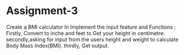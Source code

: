 # Assignment-3
Create a BMI calculator In 	Implement the input feature and Functions :
Firstly, Convert to inche and feet to Get your height in centimetre. 
secondly,asking for input from the users height and weight to calculate Body Mass Index(BMI).
thirdly, Get output.
